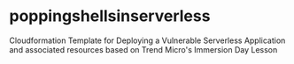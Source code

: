 # poppingshellsinserverless
Cloudformation Template for Deploying a Vulnerable Serverless Application and associated resources based on Trend Micro's Immersion Day Lesson
